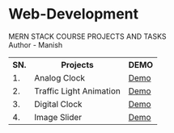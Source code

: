 # Web-Development

MERN STACK COURSE PROJECTS AND TASKS
<br>
Author - Manish

<table style='width: "500px";background-color:"gray"'>
  <tr>
  <th>SN.</th>
  <th>Projects</th> 
  <th>DEMO</th>
  </tr>
  <tr>
    <td>1.</td>
    <td>Analog Clock</td>
    <td><a href='https://manishdev20.github.io/Web-Development/Analog%20Clock/'>Demo</a></td>
  </tr>
  <tr>
    <td>2.</td>
    <td>Traffic Light Animation</td>
    <td><a href='https://manishdev20.github.io/Web-Development/TrafficLightControl/'>Demo</a></td>
  </tr>
    <tr>
    <td>3.</td>
    <td>Digital Clock</td>
    <td><a href='https://manishdev20.github.io/Web-Development/Digital%20Clock/'>Demo</a></td>
  </tr>
  </tr>
    <tr>
    <td>4.</td>
    <td>Image Slider</td>
    <td><a href='https://manishdev20.github.io/Web-Development/Image%20Slider/'>Demo</a></td>
  </tr>
  </table>
